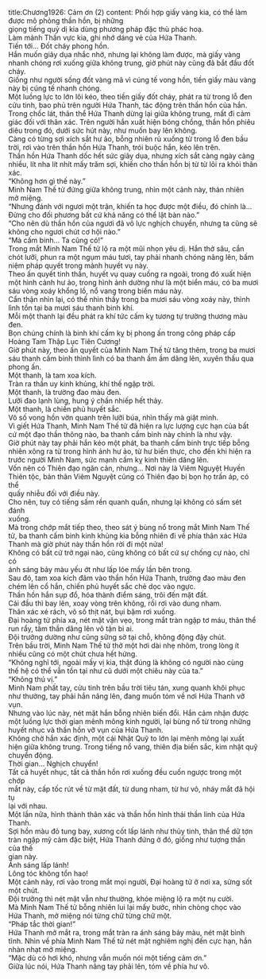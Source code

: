 title:Chương1926: Cảm ơn (2)
content:
Phối hợp giấy vàng kia, có thể làm được mô phỏng thần hồn, bị những<br>giọng tiếng quỷ dị kia dùng phương pháp đặc thù phác hoạ.<br>Làm mảnh Thần vực kia, ghi nhớ dáng vẻ của Hứa Thanh.<br>Tiến tới... Đốt cháy phong hồn.<br>Hắn muốn giãy dụa nhắc nhở, nhưng lại không làm được, mà giấy vàng<br>nhanh chóng rơi xuống giữa không trung, giờ phút này cũng đã bắt đầu đốt<br>cháy.<br>Giống như người sống đốt vàng mã vì cúng tế vong hồn, tiền giấy màu vàng<br>này bị cúng tế nhanh chóng.<br>Một luồng lực to lớn lôi kéo, theo tiền giấy đốt cháy, phát ra từ trong lỗ đen<br>cửu tinh, bao phủ trên người Hứa Thanh, tác động trên thần hồn của hắn.<br>Trong chốc lát, thân thể Hứa Thanh dừng lại giữa không trung, mất đi cảm<br>giác đối với thân xác. Trên người hắn xuất hiện bóng chồng, thần hồn phiêu<br>diêu trong đó, dưới sức hút này, như muốn bay lên không.<br>Càng có từng sợi xích sắt hư ảo, bỗng nhiên rủ xuống từ trong lỗ đen bầu<br>trời, rơi vào trên thần hồn Hứa Thanh, trói buộc hắn, kéo lên trên.<br>Thần hồn Hứa Thanh dốc hết sức giãy dụa, nhưng xích sắt càng ngày càng<br>nhiều, lít nha lít nhít mấy trăm sợi, khiến cho thần hồn bị từ từ lôi ra khỏi thân<br>xác.<br>“Không hơn gì thế này.”<br>Minh Nam Thế tử đứng giữa không trung, nhìn một cảnh này, thản nhiên<br>mở miệng.<br>“Nhưng đánh với ngươi một trận, khiến ta học được một điều, đó chính là...<br>Đừng cho đối phương bất cứ khả năng có thể lật bàn nào.”<br>“Cho nên dù thần hồn của ngươi đã vô lực nghịch chuyển, nhưng ta cũng sẽ<br>không cho ngươi chút cơ hội nào.”<br>“Mà cấm binh... Ta cũng có!”<br>Trong mắt Minh Nam Thế tử lộ ra một mũi nhọn yêu dị. Hắn thở sâu, cắn<br>chót lưỡi, phun ra một ngụm máu tươi, tay phải nhanh chóng nâng lên, bấm<br>niệm pháp quyết trong mảnh huyết vụ này.<br>Theo ấn quyết tinh thần, huyết vụ quay cuồng ra ngoài, trong đó xuất hiện<br>một hình cảnh hư ảo, trong hình ảnh dường như là một biển máu, có ba mươi<br>sáu vòng xoáy khổng lồ, nổ vang trong biển máu này.<br>Cẩn thận nhìn lại, có thể nhìn thấy trong ba mươi sáu vòng xoáy này, thình<br>lình tồn tại ba mươi sáu thanh binh khí.<br>Mỗi một thanh lại đều phát ra khí tức cấm kỵ tương tự trường thương màu<br>đen.<br>Bọn chúng chính là binh khí cấm kỵ bị phong ấn trong công pháp cấp<br>Hoàng Tam Thập Lục Tiên Cương!<br>Giờ phút này, theo ấn quyết của Minh Nam Thế tử tăng thêm, trong ba mươi<br>sáu thanh cấm binh thình lình có ba thanh ầm ầm dâng lên, xuyên thấu qua<br>phong ấn.<br>Một thanh, là tam xoa kích.<br>Tràn ra thần uy kinh khủng, khí thế ngập trời.<br>Một thanh, là trường đao màu đen.<br>Lưỡi đao lạnh lùng, hung ý chấn nhiếp hết thảy.<br>Một thanh, là chiến phủ huyết sắc.<br>Vô số vong hồn vờn quanh trên lưỡi búa, nhìn thấy mà giật mình.<br>Vì giết Hứa Thanh, Minh Nam Thế tử đã hiện ra lực lượng cực hạn của bất<br>cứ một đạo thần thông nào, ba thanh cấm binh này chính là như vậy.<br>Giờ phút này tay phải hắn kéo một phát, ba thanh cấm binh trực tiếp bỗng<br>nhiên xông ra từ trong hình ảnh hư ảo, từ hư biến thực, cho đến khi hiện ra<br>trước người Minh Nam, sức mạnh cấm kỵ kinh thiên dâng lên.<br>Vốn nên có Thiên đạo ngăn cản, nhưng... Nơi này là Viêm Nguyệt Huyền<br>Thiên tộc, bản thân Viêm Nguyệt cũng có Thiên đạo bị bọn họ trấn áp, có thể<br>quấy nhiễu đối với điều này.<br>Cho nên, tuy có tiếng sấm rền quanh quẩn, nhưng lại không có sấm sét đánh<br>xuống.<br>Mà trong chớp mắt tiếp theo, theo sát ý bùng nổ trong mắt Minh Nam Thế<br>tử, ba thanh cấm binh kinh khủng kia bỗng nhiên đi về phía thân xác Hứa<br>Thanh mà giờ phút này thần hồn rời đi một nửa!<br>Không có bất cứ trở ngại nào, cũng không có bất cứ sự chống cự nào, chỉ có<br>ánh sáng bảy màu yếu ớt như lấp lóe mấy lần bên trong.<br>Sau đó, tam xoa kích đâm vào thần hồn Hứa Thanh, trường đao màu đen<br>chém lên cổ hắn, chiến phủ huyết sắc chẻ dọc vào ngực.<br>Thần hồn hắn sụp đổ, hóa thành điểm sáng, trôi đến mặt đất.<br>Cái đầu thì bay lên, xoay vòng trên không, rồi rơi vào dung nham.<br>Thân xác xé rách, vô số thịt nát, bụi bặm rơi xuống.<br>Đại hoàng tử phía xa, nét mặt vặn vẹo, trong mắt tràn ngập tơ máu, thân thể<br>run rẩy, tâm thần dâng lên vô tận bi ai.<br>Đội trưởng dường như cũng sững sờ tại chỗ, không động đậy chút.<br>Trên bầu trời, Minh Nam Thế tử thở một hơi dài nhẹ nhõm, trong lòng ít<br>nhiều cũng có một chút chưa hết hứng.<br>“Không nghĩ tới, ngoài mấy vị kia, thật đúng là không có người nào cùng<br>thế hệ có thể vẫn tồn tại như cũ dưới một chiêu này của ta.”<br>“Không thú vị.”<br>Minh Nam phất tay, cửu tinh trên bầu trời tiêu tán, xung quanh khôi phục<br>như thường, tay phải hắn nâng lên, đang muốn tóm về nơi Hứa Thanh vỡ vụn.<br>Nhưng vào lúc này, nét mặt hắn bỗng nhiên biến đổi. Hắn cảm nhận được<br>một luồng lực thời gian mênh mông kinh người, lại bùng nổ từ trong những<br>huyết nhục và thần hồn vỡ vụn của Hứa Thanh.<br>Không chờ hắn xác định, một cái Nhật Quỹ to lớn lại mênh mông lại xuất<br>hiện giữa không trung. Trong tiếng nổ vang, thiên địa biến sắc, kim nhật quỹ<br>chuyển động.<br>Thời gian... Nghịch chuyển!<br>Tất cả huyết nhục, tất cả thần hồn rơi xuống đều cuốn ngược trong một chớp<br>mắt này, cấp tốc rút về từ mặt đất, từ dung nham, từ hư vô, nháy mắt đã hội tụ<br>lại với nhau.<br>Một lần nữa, hình thành thân xác và thần hồn hình thái thần linh của Hứa<br>Thanh.<br>Sợi hồn màu đỏ tung bay, xương cốt lấp lánh như thủy tinh, thân thể dữ tợn<br>tràn ngập mỹ cảm đặc biệt, Hứa Thanh đứng ở đó, giống như tượng thần của thế<br>gian này.<br>Ánh sáng lấp lánh!<br>Lông tóc không tổn hao!<br>Một cảnh này, rơi vào trong mắt mọi người, Đại hoàng tử ở nơi xa, sửng sốt<br>một chút.<br>Đội trưởng thì nét mặt vẫn như thường, khóe miệng lộ ra một nụ cười.<br>Mà Minh Nam Thế tử bỗng nhiên lui lại mấy bước, nhìn chòng chọc vào<br>Hứa Thanh, mở miệng nói từng chữ từng chữ một.<br>“Pháp tắc thời gian!”<br>Hứa Thanh mở mắt ra, trong mắt tràn ra ánh sáng bảy màu, nét mặt bình<br>tĩnh. Nhìn về phía Minh Nam Thế tử nét mặt nghiêm nghị đến cực hạn, hắn<br>nhàn nhạt mở miệng.<br>“Mặc dù có hơi khó, nhưng vẫn muốn nói một tiếng cảm ơn.”<br>Giữa lúc nói, Hứa Thanh nâng tay phải lên, tóm về phía hư vô.